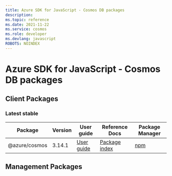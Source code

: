```yaml
---
title: Azure SDK for JavaScript - Cosmos DB packages
description: 
ms.topic: reference
ms.date: 2021-11-22
ms.service: cosmos
ms.role: developer
ms.devlang: javascript
ROBOTS: NOINDEX
---
```


# Azure SDK for JavaScript - Cosmos DB packages

## Client Packages

### Latest stable

| Package               | Version          | User guide                           | Reference Docs                             | Package Manager                |
|-----------------------|------------------|--------------------------------------|--------------------------------------------|--------------------------------|
| @azure/cosmos  | 3.14.1 | [User guide](/javascript/sdk-demo/cosmos/latest-stable/azure-cosmos/readme.md)  | [Package index](/javascript/sdk-demo/cosmos/latest-stable/azure-cosmos)  | [npm](https://www.npmjs.com/package/@azure/cosmos) |

 

 


 



 


## Management Packages

 


 


 





 

